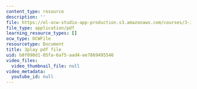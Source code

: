 ```yaml
---
content_type: resource
description: ''
file: https://ol-ocw-studio-app-production.s3.amazonaws.com/courses/3-320-atomistic-computer-modeling-of-materials-sma-5107-spring-2005/b8f090d105fa6af5aad4ee7869495546_K8qD73y8jag.pdf
file_type: application/pdf
learning_resource_types: []
ocw_type: OCWFile
resourcetype: Document
title: 3play pdf file
uid: b8f090d1-05fa-6af5-aad4-ee7869495546
video_files:
  video_thumbnail_file: null
video_metadata:
  youtube_id: null
---
```

